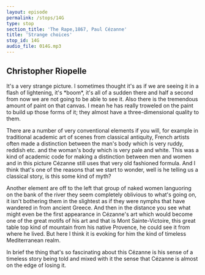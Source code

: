 ```yaml
---
layout: episode
permalink: /stops/14G
type: stop
section_title: 'The Rape,1867, Paul Cézanne'
title: 'Strange choices'
stop_id: 14G
audio_file: 014G.mp3
---
```


## Christopher Riopelle

It's a very strange picture.  I sometimes thought it's as if we are seeing it in a flash of lightening, it's \*boom\*, it's all of a sudden there and half a second from now we are not going to be able to see it.  Also there is the tremendous amount of paint on that canvas.  I mean he has really troweled on the paint to build up those forms of it; they almost have a three-dimensional quality to them.

There are a number of very conventional elements if you will, for example in traditional academic art of scenes from classical antiquity, French artists often made a distinction between the man's body which is very ruddy, reddish etc. and the woman's body which is very pale and white.  This was a kind of academic code for making a distinction between men and women and in this picture Cézanne still uses that very old fashioned formula.  And I think that's one of the reasons that we start to wonder, well is he telling us a classical story, is this some kind of myth?

Another element are off to the left that group of naked women languoring on the bank of the river they seem completely oblivious to what's going on, it isn't bothering them in the slightest as if they were nymphs that have wandered in from ancient Greece.  And then in the distance you see what might even be the first appearance in Cézanne's art which would become one of the great motifs of his art and that is Mont Sainte-Victoire, this great table top kind of mountain from his native Provence, he could see it from where he lived.  But here I think it is evoking for him the kind of timeless Mediterranean realm.

In brief the thing that's so fascinating about this Cézanne is his sense of a timeless story being told and mixed with it the sense that Cézanne is almost on the edge of losing it.
